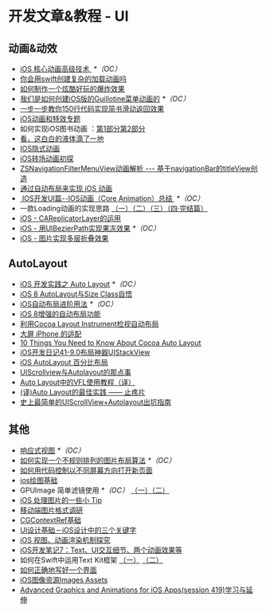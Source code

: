 # 开发文章&教程 - UI
## 动画&动效
- [iOS 核心动画高级技术 ][1] _\*（OC）_
- [你会用swift创建复杂的加载动画吗][2]
- [如何制作一个炫酷好玩的爆炸效果][3]
- [我们是如何创建iOS版的Guillotine菜单动画的][4] _\*（OC）_
- [一步一步教你150行代码实现简书滑动返回效果][5]
- [iOS动画和特效专题][6]
- 如何实现iOS图书动画 ：[第1部分][7][第2部分][8]
- [看，这白白的液体滴了一地][9]
- [IOS隐式动画][10]
- [iOS转场动画初探][11]
- [ZSNavigationFilterMenuView动画解析 --- 基于navigationBar的titleView创造][12]
- [通过自动布局来实现 iOS 动画][13]
- [ IOS开发UI篇--IOS动画（Core Animation）总结 ][14] _\*（OC）_
- 一款Loading动画的实现思路 [（一）][15][（二）][16][（三）][17][（四·完结篇）][18]
- [iOS - CAReplicatorLayer的运用][19]
- [iOS - 用UIBezierPath实现果冻效果][20] _\*（OC）_
- [iOS - 图片实现多层折叠效果][21]

## AutoLayout
- [iOS 开发实践之 Auto Layout][22] _\*（OC）_
- [iOS 8 AutoLayout与Size Class自悟][23]
- [iOS自动布局进阶用法][24] _\*（OC）_
- [iOS 8增强的自动布局功能][25]
- [利用Cocoa Layout Instrument检视自动布局][26]
- [大屏 iPhone 的适配][27]
- [10 Things You Need to Know About Cocoa Auto Layout][28]
- [iOS开发日记41-9.0布局神器UIStackView][29]
- [iOS AutoLayout 百分比布局][30]
- [UIScrollview与Autolayout的那点事][31]
- [Auto Layout中的VFL使用教程（译）][32]
- [(译)Auto Layout的最佳实践 —— 止疼片][33]
- [史上最简单的UIScrollView+Autolayout出坑指南][34]


## 其他
- [响应式视图][35] _\*（OC）_
- [如何实现一个不规则排列的图片布局算法][36] _\*（OC）_
- [如何用代码控制以不同屏幕方向打开新页面][37]
- [ios绘图基础][38]
- GPUImage 简单滤镜使用 _\*（OC）_ [（一）][39][（二）][40]
- [iOS 处理图片的一些小 Tip][41]
- [移动端图片格式调研][42]
- [CGContextRef基础][43]
- [UI设计基础－iOS设计中的三个关键字][44]
- [iOS 视图、动画渲染机制探究][45]
- [iOS开发笔记7：Text、UI交互细节、两个动画效果等][46]
- 如何在Swift中运用Text Kit框架 [（一）][47] [（二）][48]
- [如何正确地写好一个界面][49]
- [iOS图像资源Images Assets][50]
- [Advanced Graphics and Animations for iOS Apps(session 419)学习与延伸][51]

[1]:	http://wiki.jikexueyuan.com/project/ios-core-animation/
[2]:	http://www.cocoachina.com/swift/20150906/13327.html
[3]:	http://xxycode.com/ru-he-zhi-zuo-ge-xuan-ku-hao-wan-de-bao-zha-xiao-guo-2/
[4]:	http://hechen.info/2015/09/01/How-We-Created-Guillotine-Menu-Animation-for-iOS/
[5]:	http://www.jianshu.com/p/59be4551c418
[6]:	http://liuyanwei.jumppo.com/2015/10/29/iOS-animation-0.html
[7]:	http://www.devtf.cn/?p=1127 "如何实现iOS图书动画:第1部分"
[8]:	http://www.devtf.cn/?p=1129 "如何实现iOS图书动画-第2部分"
[9]:	http://pandara.xyz/2015/11/24/ios_water_drop/ "看，这白白的液体滴了一地"
[10]:	http://www.goofyy.com/blog/ios%e9%9a%90%e5%bc%8f%e5%8a%a8%e7%94%bb/ "IOS隐式动画"
[11]:	http://www.cnblogs.com/hxwj/p/5069806.html "iOS转场动画初探"
[12]:	http://www.jianshu.com/p/50f66a1136de "ZSNavigationFilterMenuView动画解析 --- 基于navigationBar的titleView创造"
[13]:	https://realm.io/cn/news/gotocph-marin-todorov-auto-layout-animations-ios/ "通过自动布局来实现 iOS 动画"
[14]:	http://blog.csdn.net/yixiangboy/article/details/47016829 "IOS开发UI篇--IOS动画（Core Animation）总结"
[15]:	http://www.jianshu.com/p/1c6a2de68753 "一款Loading动画的实现思路（一）"
[16]:	http://www.jianshu.com/p/0dac1208a7ad "一款Loading动画的实现思路（二）"
[17]:	http://www.jianshu.com/p/56448d3d3596 "一款Loading动画的实现思路（三）"
[18]:	http://www.jianshu.com/p/41f277682c91 "一款Loading动画的实现思路（四·完结篇）"
[19]:	http://www.jianshu.com/p/a927157ac62a "iOS - CAReplicatorLayer的运用"
[20]:	http://www.jianshu.com/p/21db20189c40 "iOS - 用UIBezierPath实现果冻效果"
[21]:	http://www.jianshu.com/p/4b26a1f641a3 "iOS - 图片实现多层折叠效果"
[22]:	http://xuexuefeng.com/autolayout/
[23]:	http://www.hmttommy.com/2014/12/05/AutoLayout/
[24]:	http://www.cnblogs.com/dsxniubility/p/4266581.html
[25]:	http://mp.weixin.qq.com/s?__biz=MjM5OTM0MzIwMQ==&mid=206448996&idx=3&sn=895663ec96a8469820b54b6536975340#rd
[26]:	http://www.cocoachina.com/ios/20151105/13927.html
[27]:	http://blog.ibireme.com/2014/09/16/adapted_to_iphone6/ "大屏 iPhone 的适配"
[28]:	http://southpeak.github.io/blog/2015/08/31/translate-10-things-you-need-to-know-about-cocoa-auto-layout/
[29]:	http://www.cnblogs.com/Twisted-Fate/p/4923326.html "iOS开发日记41-9.0布局神器UIStackView"
[30]:	http://liumh.com/2015/09/27/ios-autolayout-multiplier/ "iOS AutoLayout 百分比布局"
[31]:	http://adad184.com/2015/12/01/scrollview-under-autolayout/ "UIScrollview与Autolayout的那点事"
[32]:	http://mmmmmax.wang/2015/12/11/Auto-Layout-Visual-Format-Language-Tutorial/ "Auto Layout中的VFL使用教程（译）"
[33]:	http://www.calios.gq/2015/12/14/%EF%BC%BB%E8%AF%91%EF%BC%BDAuto-Layout%E7%9A%84%E6%9C%80%E4%BD%B3%E5%AE%9E%E8%B7%B5-%E2%80%94%E2%80%94-%E6%AD%A2%E7%96%BC%E7%89%87/ "［译］Auto Layout的最佳实践 —— 止疼片"
[34]:	http://bestswifter.com/blog/2015/12/21/shi-shang-zui-jian-dan-de-uiscrollview-plus-autolayoutchu-keng-zhi-nan/ "史上最简单的UIScrollView+Autolayout出坑指南"
[35]:	http://objccn.io/issue-22-5/
[36]:	http://kittenyang.com/layout-algorithm
[37]:	https://lvwenhan.com/ios/458.html
[38]:	http://liuyanwei.jumppo.com/2015/07/25/ios-draw-base.html
[39]:	http://www.cnblogs.com/salam/p/4980992.html "GPUImage简单滤镜使用（一）"
[40]:	http://www.cnblogs.com/salam/p/4981276.html "GPUImage简单滤镜使用（二）"
[41]:	http://blog.ibireme.com/2015/11/02/ios_image_tips/ "iOS 处理图片的一些小 Tip"
[42]:	http://blog.ibireme.com/2015/11/02/mobile_image_benchmark/
[43]:	https://mp.weixin.qq.com/s?__biz=MzAwMjYwMTAwNw==&mid=402342027&idx=1&sn=ba413699626cf1880e33f10a183a343c&scene=1&srcid=1130XiEHdiK5oNxdxzzL7CD7&key=ff7411024a07f3eb866bf44c61ee35e19fa0fb581392747ff93ab9adcc0007fb6f5d843d1fe8cf93ac2be933ed3575de&ascene=0&uin=MjY5MzMxNTMwMQ%3D%3D
[44]:	http://www.cocoachina.com/design/20151214/14680.html
[45]:	http://segmentfault.com/a/1190000004164291 "iOS 视图、动画渲染机制探究"
[46]:	http://www.cnblogs.com/colinhou/p/5062502.html "iOS开发笔记7：Text、UI交互细节、两个动画效果等"
[47]:	http://www.devtalking.com/articles/text-kit-tutorial-in-swift-1/ "如何在Swift中运用Text Kit框架（一） October 31, 2014"
[48]:	http://www.devtalking.com/articles/text-kit-tutorial-in-swift-2/ "如何在Swift中运用Text Kit框架（二） December 11, 2014"
[49]:	http://oncenote.com/2015/12/08/How-to-build-UI/ "如何正确地写好一个界面"
[50]:	http://www.cnblogs.com/jgCho/p/5089009.html "iOS图像资源Images Assets"
[51]:	https://github.com/100mango/zen/blob/master/WWDC%E5%BF%83%E5%BE%97%EF%BC%9AAdvanced%20Graphics%20and%20Animations%20for%20iOS%20Apps/Advanced%20Graphics%20and%20Animations%20for%20iOS%20Apps.md